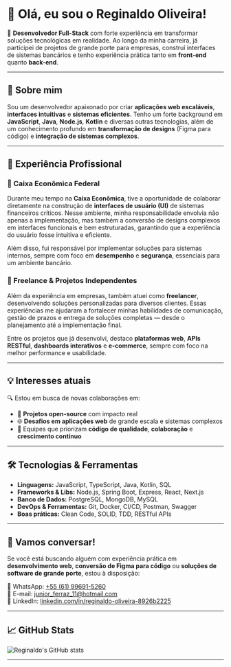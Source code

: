 # 👋 Olá, eu sou o Reginaldo Oliveira!

🎯 **Desenvolvedor Full-Stack** com forte experiência em transformar soluções tecnológicas em realidade. Ao longo da minha carreira, já participei de projetos de grande porte para empresas, construí interfaces de sistemas bancários e tenho experiência prática tanto em **front-end** quanto **back-end**.

---

## 🚀 Sobre mim

Sou um desenvolvedor apaixonado por criar **aplicações web escaláveis**, **interfaces intuitivas** e **sistemas eficientes**. Tenho um forte background em **JavaScript**, **Java**, **Node.js**, **Kotlin** e diversas outras tecnologias, além de um conhecimento profundo em **transformação de designs** (Figma para código) e **integração de sistemas complexos**.

---

## 💼 Experiência Profissional

### 🏦 Caixa Econômica Federal

Durante meu tempo na **Caixa Econômica**, tive a oportunidade de colaborar diretamente na construção de **interfaces de usuário (UI)** de sistemas financeiros críticos. Nesse ambiente, minha responsabilidade envolvia não apenas a implementação, mas também a conversão de designs complexos em interfaces funcionais e bem estruturadas, garantindo que a experiência do usuário fosse intuitiva e eficiente. 

Além disso, fui responsável por implementar soluções para sistemas internos, sempre com foco em **desempenho** e **segurança**, essenciais para um ambiente bancário.

### 💼 Freelance & Projetos Independentes

Além da experiência em empresas, também atuei como **freelancer**, desenvolvendo soluções personalizadas para diversos clientes. Essas experiências me ajudaram a fortalecer minhas habilidades de comunicação, gestão de prazos e entrega de soluções completas — desde o planejamento até a implementação final.

Entre os projetos que já desenvolvi, destaco **plataformas web**, **APIs RESTful**, **dashboards interativos** e **e-commerce**, sempre com foco na melhor performance e usabilidade.

---

## 💡 Interesses atuais

🔍 Estou em busca de novas colaborações em:

- 🧩 **Projetos open-source** com impacto real
- 🌐 **Desafios em aplicações web** de grande escala e sistemas complexos
- 🤝 Equipes que priorizam **código de qualidade**, **colaboração** e **crescimento contínuo**

---

## 🛠️ Tecnologias & Ferramentas

- **Linguagens:** JavaScript, TypeScript, Java, Kotlin, SQL  
- **Frameworks & Libs:** Node.js, Spring Boot, Express, React, Next.js  
- **Banco de Dados:** PostgreSQL, MongoDB, MySQL  
- **DevOps & Ferramentas:** Git, Docker, CI/CD, Postman, Swagger  
- **Boas práticas:** Clean Code, SOLID, TDD, RESTful APIs

---

## 💬 Vamos conversar!

Se você está buscando alguém com experiência prática em **desenvolvimento web**, **conversão de Figma para código** ou **soluções de software de grande porte**, estou à disposição:

📱 WhatsApp: [ +55 (61) 99691-5260 ](https://wa.me/5561996915260)  
📧 E-mail: [junior_ferraz_11@hotmail.com](mailto:junior_ferraz_11@hotmail.com)  
🔗 LinkedIn: [linkedin.com/in/reginaldo-oliveira-8926b2225](https://www.linkedin.com/in/reginaldo-oliveira-8926b2225/)

---

## 📈 GitHub Stats

![Reginaldo's GitHub stats](https://github-readme-stats.vercel.app/api?username=Hitjunior001&show_icons=true&theme=radical)

---

